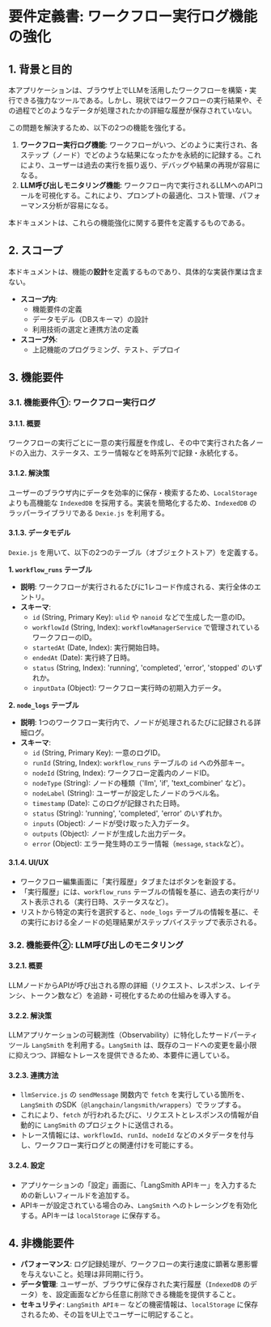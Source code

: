 # 要件定義書: ワークフロー実行ログ機能の強化

## 1. 背景と目的

本アプリケーションは、ブラウザ上でLLMを活用したワークフローを構築・実行できる強力なツールである。しかし、現状ではワークフローの実行結果や、その過程でどのようなデータが処理されたかの詳細な履歴が保存されていない。

この問題を解決するため、以下の2つの機能を強化する。

1.  **ワークフロー実行ログ機能**: ワークフローがいつ、どのように実行され、各ステップ（ノード）でどのような結果になったかを永続的に記録する。これにより、ユーザーは過去の実行を振り返り、デバッグや結果の再現が容易になる。
2.  **LLM呼び出しモニタリング機能**: ワークフロー内で実行されるLLMへのAPIコールを可視化する。これにより、プロンプトの最適化、コスト管理、パフォーマンス分析が容易になる。

本ドキュメントは、これらの機能強化に関する要件を定義するものである。

## 2. スコープ

本ドキュメントは、機能の**設計**を定義するものであり、具体的な実装作業は含まない。

- **スコープ内**:
    - 機能要件の定義
    - データモデル（DBスキーマ）の設計
    - 利用技術の選定と連携方法の定義
- **スコープ外**:
    - 上記機能のプログラミング、テスト、デプロイ

## 3. 機能要件

### 3.1. 機能要件①: ワークフロー実行ログ

#### 3.1.1. 概要
ワークフローの実行ごとに一意の実行履歴を作成し、その中で実行された各ノードの入出力、ステータス、エラー情報などを時系列で記録・永続化する。

#### 3.1.2. 解決策
ユーザーのブラウザ内にデータを効率的に保存・検索するため、`LocalStorage` よりも高機能な `IndexedDB` を採用する。実装を簡略化するため、`IndexedDB` のラッパーライブラリである `Dexie.js` を利用する。

#### 3.1.3. データモデル
`Dexie.js` を用いて、以下の2つのテーブル（オブジェクトストア）を定義する。

**1. `workflow_runs` テーブル**

-   **説明**: ワークフローが実行されるたびに1レコード作成される、実行全体のエントリ。
-   **スキーマ**:
    -   `id` (String, Primary Key): `ulid` や `nanoid` などで生成した一意のID。
    -   `workflowId` (String, Index): `workflowManagerService` で管理されているワークフローのID。
    -   `startedAt` (Date, Index): 実行開始日時。
    -   `endedAt` (Date): 実行終了日時。
    -   `status` (String, Index): 'running', 'completed', 'error', 'stopped' のいずれか。
    -   `inputData` (Object): ワークフロー実行時の初期入力データ。

**2. `node_logs` テーブル**

-   **説明**: 1つのワークフロー実行内で、ノードが処理されるたびに記録される詳細ログ。
-   **スキーマ**:
    -   `id` (String, Primary Key): 一意のログID。
    -   `runId` (String, Index): `workflow_runs` テーブルの `id` への外部キー。
    -   `nodeId` (String, Index): ワークフロー定義内のノードID。
    -   `nodeType` (String): ノードの種類（'llm', 'if', 'text_combiner' など）。
    -   `nodeLabel` (String): ユーザーが設定したノードのラベル名。
    -   `timestamp` (Date): このログが記録された日時。
    -   `status` (String): 'running', 'completed', 'error' のいずれか。
    -   `inputs` (Object): ノードが受け取った入力データ。
    -   `outputs` (Object): ノードが生成した出力データ。
    -   `error` (Object): エラー発生時のエラー情報（`message`, `stack`など）。

#### 3.1.4. UI/UX
-   ワークフロー編集画面に「実行履歴」タブまたはボタンを新設する。
-   「実行履歴」には、`workflow_runs` テーブルの情報を基に、過去の実行がリスト表示される（実行日時、ステータスなど）。
-   リストから特定の実行を選択すると、`node_logs` テーブルの情報を基に、その実行における全ノードの処理結果がステップバイステップで表示される。

### 3.2. 機能要件②: LLM呼び出しのモニタリング

#### 3.2.1. 概要
LLMノードからAPIが呼び出される際の詳細（リクエスト、レスポンス、レイテンシ、トークン数など）を追跡・可視化するための仕組みを導入する。

#### 3.2.2. 解決策
LLMアプリケーションの可観測性（Observability）に特化したサードパーティツール `LangSmith` を利用する。`LangSmith` は、既存のコードへの変更を最小限に抑えつつ、詳細なトレースを提供できるため、本要件に適している。

#### 3.2.3. 連携方法
-   `llmService.js` の `sendMessage` 関数内で `fetch` を実行している箇所を、`LangSmith` のSDK（`@langchain/langsmith/wrappers`）でラップする。
-   これにより、`fetch` が行われるたびに、リクエストとレスポンスの情報が自動的に `LangSmith` のプロジェクトに送信される。
-   トレース情報には、`workflowId`、`runId`、`nodeId` などのメタデータを付与し、ワークフロー実行ログとの関連付けを可能にする。

#### 3.2.4. 設定
-   アプリケーションの「設定」画面に、「LangSmith APIキー」を入力するための新しいフィールドを追加する。
-   APIキーが設定されている場合のみ、`LangSmith` へのトレーシングを有効化する。APIキーは `localStorage` に保存する。

## 4. 非機能要件

-   **パフォーマンス**: ログ記録処理が、ワークフローの実行速度に顕著な悪影響を与えないこと。処理は非同期に行う。
-   **データ管理**: ユーザーが、ブラウザに保存された実行履歴（`IndexedDB` のデータ）を、設定画面などから任意に削除できる機能を提供すること。
-   **セキュリティ**: `LangSmith APIキー` などの機密情報は、`localStorage` に保存されるため、その旨をUI上でユーザーに明記すること。

